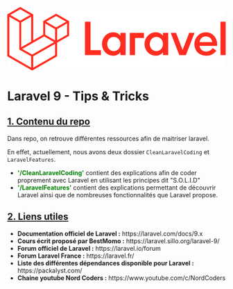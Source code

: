 <!-- # ![alt text](./img/logo-entier.png)  -->
<img src="img/LogoLaravel.png">

# Laravel 9 - Tips & Tricks

## <u>**1. Contenu du repo**</u>
Dans repo, on retrouve différentes ressources afin de maitriser laravel.

En effet, actuellement, nous avons deux dossier ``CleanLaravelCoding`` et ``LaravelFeatures``.

<ul>

<li> <b style="color:green">'/CleanLaravelCoding'</b>  contient des explications afin de coder proprement avec Laravel en utilisant les principes dit "S.O.L.I.D"</li>

<li> <b style="color:green">'/LaravelFeatures'</b> contient des explications permettant de découvrir Laravel ainsi que de nombreuses fonctionnalités que Laravel propose.</li>
</ul>


## <u>**2. Liens utiles**</u>
<ul>

<li> <b>Documentation officiel de Laravel :</b> https://laravel.com/docs/9.x  </li>

<li> <b>Cours écrit proposé par BestMomo :</b> https://laravel.sillo.org/laravel-9/ </li>

<li> <b>Forum officiel de Laravel :</b> https://laravel.io/forum </li>

<li> <b>Forum Laravel France :</b> https://laravel.fr/ </li>

<li> <b>Liste des différentes dépendances disponible pour Laravel :</b> https://packalyst.com/ </li>

<li><b>Chaine youtube Nord Coders :</b> https://www.youtube.com/c/NordCoders </li>

</ul>